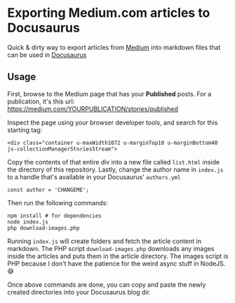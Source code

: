 # Exporting Medium.com articles to Docusaurus

Quick & dirty way to export articles from [Medium](https://medium.com) into markdown files that can be used in [Docusaurus](https://docusaurus.io/)

## Usage

First, browse to the Medium page that has your **Published** posts. For a publication, it's this url: https://medium.com/YOURPUBLICATION/stories/published

Inspect the page using your browser developer tools, and search for this starting tag:

```
<div class="container u-maxWidth1072 u-marginTop10 u-marginBottom40 js-collectionManagerStoriesStream">
```

Copy the contents of that entire div into a new file called `list.html` inside the directory of this repository. Lastly, change the author name in `index.js` to a handle that's available in your Docusaurus' `authors.yml`

```
const author = 'CHANGEME';
```

Then run the following commands:

```
npm install # for dependencies
node index.js
php download-images.php
```

Running `index.js` will create folders and fetch the article content in markdown. The PHP script `download-images.php` downloads any images inside the articles and puts them in the article directory. The images script is PHP because I don't have the patience for the weird async stuff in NodeJS. 😅

Once above commands are done, you can copy and paste the newly created directories into your Docusaurus blog dir.


